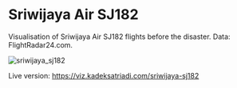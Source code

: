 # Sriwijaya Air SJ182 
Visualisation of Sriwijaya Air SJ182 flights before the disaster. 
Data: FlightRadar24.com.

![sriwijaya_sj182](https://user-images.githubusercontent.com/19480468/104264208-4b23a700-54df-11eb-8949-e38cab13673d.png)

Live version: https://viz.kadeksatriadi.com/sriwijaya-sj182
